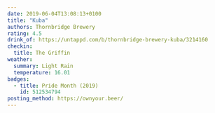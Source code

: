```yaml
---
date: 2019-06-04T13:08:13+0100
title: "Kuba"
authors: Thornbridge Brewery
rating: 4.5
drink_of: https://untappd.com/b/thornbridge-brewery-kuba/3214160
checkin:
  title: The Griffin
weather:
  summary: Light Rain
  temperature: 16.01
badges:
  - title: Pride Month (2019)
    id: 512534794
posting_method: https://ownyour.beer/
---
```

